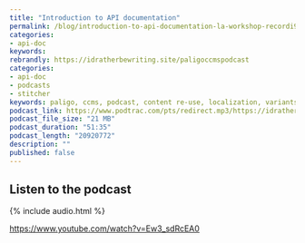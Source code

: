 ```yaml
---
title: "Introduction to API documentation"
permalink: /blog/introduction-to-api-documentation-la-workshop-recordi9ng/
categories:
- api-doc
keywords:
rebrandly: https://idratherbewriting.site/paligoccmspodcast
categories:
- api-doc
- podcasts
- stitcher
keywords: paligo, ccms, podcast, content re-use, localization, variants, versions
podcast_link: https://www.podtrac.com/pts/redirect.mp3/https://idratherbewritingmedia.com/podcasts/paligo_podcast_ccms.mp3
podcast_file_size: "21 MB"
podcast_duration: "51:35"
podcast_length: "20920772"
description: ""
published: false
---
```


## Listen to the podcast

{% include audio.html %}


https://www.youtube.com/watch?v=Ew3_sdRcEA0
